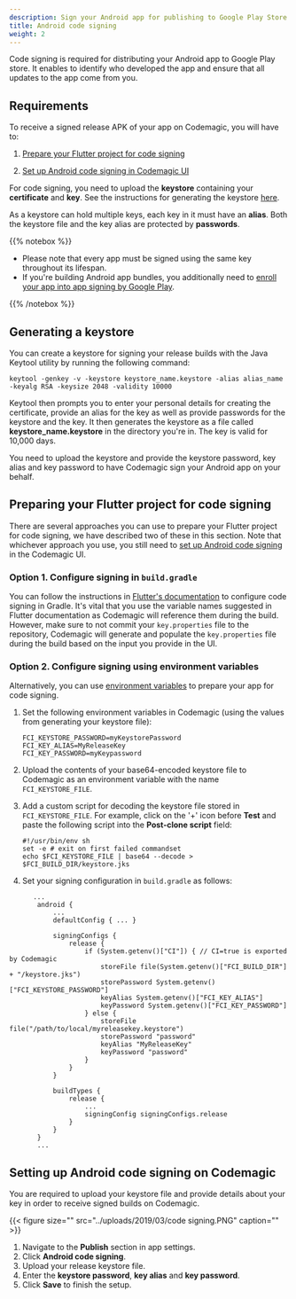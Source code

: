 ```yaml
---
description: Sign your Android app for publishing to Google Play Store
title: Android code signing
weight: 2
---
```


Code signing is required for distributing your Android app to Google Play store. It enables to identify who developed the app and ensure that all updates to the app come from you.

## Requirements

To receive a signed release APK of your app on Codemagic, you will have to:
 
1. [Prepare your Flutter project for code signing](https://docs.codemagic.io/code-signing/android-code-signing/#preparing-your-flutter-project-for-code-signing)

2. [Set up Android code signing in Codemagic UI](https://docs.codemagic.io/code-signing/android-code-signing/#setting-up-android-code-signing-on-codemagic)

For code signing, you need to upload the **keystore** containing your **certificate** and **key**. See the instructions for generating the keystore [here](#generating-a-keystore).

As a keystore can hold multiple keys, each key in it must have an **alias**. Both the keystore file and the key alias are protected by **passwords**.

{{% notebox %}}

- Please note that every app must be signed using the same key throughout its lifespan.
- If you're building Android app bundles, you additionally need to [enroll your app into app signing by Google Play](https://support.google.com/googleplay/android-developer/answer/7384423).

{{% /notebox %}}

## Generating a keystore

You can create a keystore for signing your release builds with the Java Keytool utility by running the following command:

    keytool -genkey -v -keystore keystore_name.keystore -alias alias_name -keyalg RSA -keysize 2048 -validity 10000

Keytool then prompts you to enter your personal details for creating the certificate, provide an alias for the key as well as provide passwords for the keystore and the key. It then generates the keystore as a file called **keystore_name.keystore** in the directory you're in. The key is valid for 10,000 days.

You need to upload the keystore and provide the keystore password, key alias and key password to have Codemagic sign your Android app on your behalf.

## Preparing your Flutter project for code signing

There are several approaches you can use to prepare your Flutter project for code signing, we have described two of these in this section. Note that whichever approach you use, you still need to [set up Android code signing](https://docs.codemagic.io/code-signing/android-code-signing/#setting-up-android-code-signing-on-codemagic) in the Codemagic UI.

### Option 1. Configure signing in `build.gradle`

You can follow the instructions in [Flutter's documentation](https://flutter.io/docs/deployment/android#signing-the-app) to configure code signing in Gradle. It's vital that you use the variable names suggested in Flutter documentation as Codemagic will reference them during the build. However, make sure to not commit your `key.properties` file to the repository, Codemagic will generate and populate the `key.properties` file during the build based on the input you provide in the UI.

### Option 2. Configure signing using environment variables

Alternatively, you can use [environment variables](https://docs.codemagic.io/building/environment-variables/ 'Environment variables') to prepare your app for code signing.

1.  Set the following environment variables in Codemagic (using the values from generating your keystore file):

        FCI_KEYSTORE_PASSWORD=myKeystorePassword
        FCI_KEY_ALIAS=MyReleaseKey
        FCI_KEY_PASSWORD=myKeypassword

2.  Upload the contents of your base64-encoded keystore file to Codemagic as an environment variable with the name `FCI_KEYSTORE_FILE`.
3.  Add a custom script for decoding the keystore file stored in `FCI_KEYSTORE_FILE`. For example, click on the '+' icon before **Test** and paste the following script into the **Post-clone script** field:

        #!/usr/bin/env sh
        set -e # exit on first failed commandset
        echo $FCI_KEYSTORE_FILE | base64 --decode > $FCI_BUILD_DIR/keystore.jks

4.  Set your signing configuration in `build.gradle` as follows:

```
      ...
       android {
           ...
           defaultConfig { ... }

           signingConfigs {
               release {
                   if (System.getenv()["CI"]) { // CI=true is exported by Codemagic
                       storeFile file(System.getenv()["FCI_BUILD_DIR"] + "/keystore.jks")
                       storePassword System.getenv()["FCI_KEYSTORE_PASSWORD"]
                       keyAlias System.getenv()["FCI_KEY_ALIAS"]
                       keyPassword System.getenv()["FCI_KEY_PASSWORD"]
                   } else {
                       storeFile file("/path/to/local/myreleasekey.keystore")
                       storePassword "password"
                       keyAlias "MyReleaseKey"
                       keyPassword "password"
                   }
               }
           }

           buildTypes {
               release {
                   ...
                   signingConfig signingConfigs.release
               }
           }
       }
       ...
```

## Setting up Android code signing on Codemagic

You are required to upload your keystore file and provide details about your key in order to receive signed builds on Codemagic.

{{< figure size="" src="../uploads/2019/03/code signing.PNG" caption="" >}}

1. Navigate to the **Publish** section in app settings.
2. Click **Android code signing**.
3. Upload your release keystore file.
4. Enter the **keystore password**, **key alias** and **key password**.
5. Click **Save** to finish the setup.

